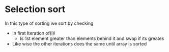 # Selection sort
In this type of sorting we sort by checking 
- In first Iteration of(i)l
    - Is 1st element greater than elements behind it and swap if its greates
- Like wise the other iterations does the same until array is sorted
